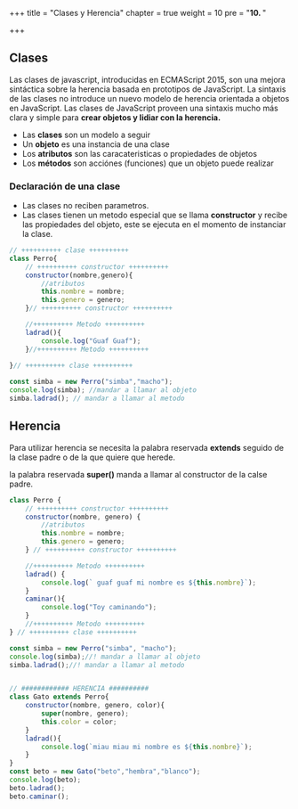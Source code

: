 +++
title = "Clases y Herencia"
chapter = true
weight = 10
pre = "<b>10. </b>"

+++
## Clases
Las clases de javascript, introducidas en ECMAScript 2015, son una mejora sintáctica sobre la herencia basada en prototipos de JavaScript. La sintaxis de las clases no introduce un nuevo modelo de herencia orientada a objetos en JavaScript. Las clases de JavaScript proveen una sintaxis mucho más clara y simple para **crear objetos y lidiar con la herencia.**

- Las **clases** son un modelo a seguir
- Un **objeto** es una instancia de una clase
- Los **atributos** son las caracateristicas o propiedades de objetos
- Los **métodos** son acciónes (funciones) que un objeto puede realizar
### Declaración de una clase
- Las clases no reciben parametros.
- Las clases tienen un metodo especial que se llama **constructor** y recibe las propiedades del objeto, este se ejecuta en el momento de instanciar la clase.

~~~javascript
// ++++++++++ clase ++++++++++
class Perro{
    // ++++++++++ constructor ++++++++++
    constructor(nombre,genero){
        //atributos
        this.nombre = nombre;
        this.genero = genero;
    }// ++++++++++ constructor ++++++++++

    //++++++++++ Metodo ++++++++++
    ladrad(){
        console.log("Guaf Guaf");
    }//++++++++++ Metodo ++++++++++
    
}// ++++++++++ clase ++++++++++

const simba = new Perro("simba","macho");
console.log(simba);	//mandar a llamar al objeto
simba.ladrad();	// mandar a llamar al metodo
~~~

## Herencia

Para utilizar herencia se necesita la palabra reservada **extends** seguido de la clase padre o de la que quiere que herede.

la palabra reservada **super()** manda a llamar al constructor de la calse padre.
~~~javascript
class Perro {
    // ++++++++++ constructor ++++++++++
    constructor(nombre, genero) {
        //atributos
        this.nombre = nombre;
        this.genero = genero;
    } // ++++++++++ constructor ++++++++++

    //++++++++++ Metodo ++++++++++
    ladrad() {
        console.log(` guaf guaf mi nombre es ${this.nombre}`);
    }
    caminar(){
        console.log("Toy caminando");
    }
    //++++++++++ Metodo ++++++++++
} // ++++++++++ clase ++++++++++

const simba = new Perro("simba", "macho");
console.log(simba);//! mandar a llamar al objeto
simba.ladrad();//! mandar a llamar al metodo


// ############ HERENCIA ##########
class Gato extends Perro{
    constructor(nombre, genero, color){
        super(nombre, genero);
        this.color = color;
    }
    ladrad(){
        console.log(`miau miau mi nombre es ${this.nombre}`);
    }
}
const beto = new Gato("beto","hembra","blanco");
console.log(beto);
beto.ladrad();
beto.caminar();
~~~

